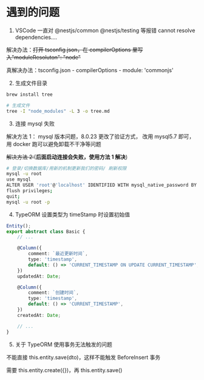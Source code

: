 # 遇到的问题

1. VSCode 一直对 @nestjs/common @nestjs/testing 等报错 cannot resolve dependencies....

解决办法：~~打开 tsconfig.json，在 compilerOptions 里写入"moduleResoluton": "node"~~

真解决办法：tsconfig.json - compilerOptions - module: 'commonjs'

2. 生成文件目录

```bash
brew install tree

# 生成文件
tree -I "node_modules" -L 3 -o tree.md
```

3. 连接 mysql 失败

解决方法 1：
mysql 版本问题，8.0.23 更改了验证方式，
改用 mysql5.7 即可，用 docker 跑可以避免卸载不干净等问题

~~解决方法 2:~~(**后面启动连接会失败，使用方法 1 解决**)

```bash
# 登录/切换数据库/用新的机制更新我们的密码/ 刷新权限
mysql -u root
use mysql
ALTER USER 'root'@'localhost' IDENTIFIED WITH mysql_native_password BY '123456';
flush privileges;
quit;
mysql -u root -p
```

4. TypeORM 设置类型为 timeStamp 时设置初始值

```typescript
Entity();
export abstract class Basic {
    // ...

    @Column({
        comment: `最近更新时间`,
        type: 'timestamp',
        default: () => 'CURRENT_TIMESTAMP ON UPDATE CURRENT_TIMESTAMP',
    })
    updatedAt: Date;

    @Column({
        comment: `创建时间`,
        type: 'timestamp',
        default: () => 'CURRENT_TIMESTAMP',
    })
    createdAt: Date;

    // ...
}
```

5. 关于 TypeORM 使用事务无法触发的问题

不能直接 this.entity.save(dto)，这样不能触发 BeforeInsert 事务

需要 this.entity.create({})，再 this.entity.save()
